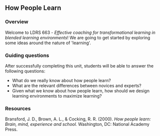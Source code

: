 ## How People Learn

### Overview
Welcome to LDRS 663 - _Effective coaching for transformational learning in blended learning environments_! We are going to get started by exploring some ideas around the nature of 'learning'.

### Guiding questions

After successfully completing this unit, students will be able to answer the following questions:
* What do we really know about how people learn? 
* What are the relevant differences between novices and experts?
* Given what we know about how people learn, how should we design learning environments to maximize learning?


### Resources
Bransford, J. D., Brown, A. L., & Cocking, R. R. (2000). _How people learn: Brain, mind, experience and school._ Washington, DC: National Academy Press. 





